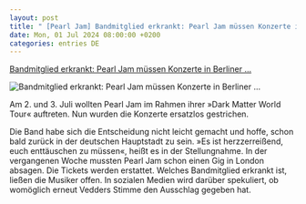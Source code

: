 ```yaml
---
layout: post
title: " [Pearl Jam] Bandmitglied erkrankt: Pearl Jam müssen Konzerte in Berliner ..."
date: Mon, 01 Jul 2024 08:00:00 +0200
categories: entries DE
---
```

[Bandmitglied erkrankt: Pearl Jam müssen Konzerte in Berliner ...](https://www.spiegel.de/kultur/musik/pearl-jam-muessen-beide-konzerte-in-berlin-absagen-bandmitglied-erkrankt-a-3dcb9904-e2eb-43a0-955c-02b5b2f97f74)

![Bandmitglied erkrankt: Pearl Jam müssen Konzerte in Berliner ...](https://cdn.prod.www.spiegel.de/images/5ef4dc87-d39d-43a4-8cce-584e8c7f1f18_w1200_r1.778_fpx44.67_fpy47.jpg)

Am 2. und 3. Juli wollten Pearl Jam im Rahmen ihrer »Dark Matter World Tour« auftreten. Nun wurden die Konzerte ersatzlos gestrichen.

Die Band habe sich die Entscheidung nicht leicht gemacht und hoffe, schon bald zurück in der deutschen Hauptstadt zu sein. »Es ist herzzerreißend, euch enttäuschen zu müssen«, heißt es in der Stellungnahme. In der vergangenen Woche mussten Pearl Jam schon einen Gig in London absagen. Die Tickets werden erstattet. Welches Bandmitglied erkrankt ist, ließen die Musiker offen. In sozialen Medien wird darüber spekuliert, ob womöglich erneut Vedders Stimme den Ausschlag gegeben hat.

